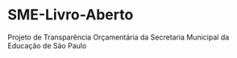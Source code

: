 # SME-Livro-Aberto
Projeto de Transparência Orçamentária da Secretaria Municipal da Educação de São Paulo
